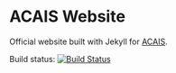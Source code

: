 ACAIS Website
=====

Official website built with Jekyll for [ACAIS](https://acais.nl).

Build status: [![Build Status](https://travis-ci.org/CognAC-ACAIS/acais-website.svg?branch=master)](https://travis-ci.org/CognAC-ACAIS/acais-website)
